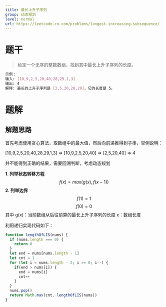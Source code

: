```yaml
---
title: 最长上升子序列
group: 动态规划
level: normal
url: https://leetcode-cn.com/problems/longest-increasing-subsequence/
---
```


# 题干

> 给定一个无序的整数数组，找到其中最长上升子序列的长度。
```sh
示例：
输入: [10,9,2,5,20,40,28,29,1,3]
输出: 4 
解释: 最长的上升子序列是 [2,5,20,28,29]，它的长度是 5。
```

# 题解

## 解题思路

首先考虑使用贪心算法，取数组中的最大值，然后向前递推得到子串，举例说明：

[10,9,2,5,20,40,28,29,1,3] => [10,9,2,5,20,40] => [2,5,20,40] => 4

并不能得到正确的结果，需要回溯判断，考虑动态规划

**1. 列举状态转移方程**
$$f(x) = max(g(x), f(x - 1))$$
**2. 列举边界**
$$f(1) = 1$$ $$f(0) = 0$$
其中 g(x)：当前数组从后往前算的最长上升子序列的长度 x：数组长度

利用递归实现代码如下：

```js
function lengthOfLIS(nums) {
  if (nums.length === 0) {
    return 0
  }
  let end = nums[nums.length - 1]
  let cnt = 1
  for (let i = nums.length - 2; i >= 0; i--) {
    if(end > nums[i]) {
      end = nums[i]
      cnt++
    }
  }
  nums.pop()
  return Math.max(cnt, lengthOfLIS(nums))
}
```